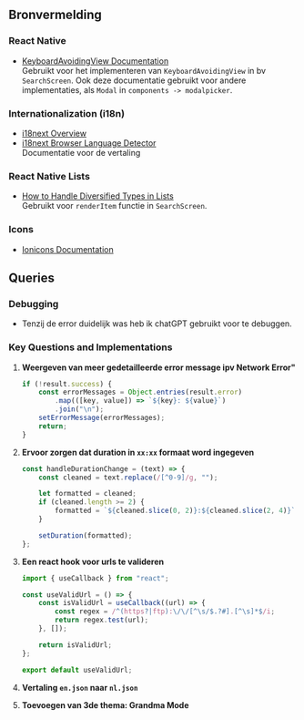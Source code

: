 ## **Bronvermelding**

### **React Native**
- [KeyboardAvoidingView Documentation](https://reactnative.dev/docs/keyboardavoidingview)  
  Gebruikt voor het implementeren van `KeyboardAvoidingView` in bv `SearchScreen`. Ook deze documentatie gebruikt voor andere implementaties, als `Modal` in `components -> modalpicker`.

### **Internationalization (i18n)**
- [i18next Overview](https://www.i18next.com/overview/getting-started)  
- [i18next Browser Language Detector](https://github.com/i18next/i18next-browser-languagedetector)  
  Documentatie voor de vertaling

### **React Native Lists**
- [How to Handle Diversified Types in Lists](https://sanjanahumanintech.medium.com/how-to-handle-diversified-types-in-list-reactnative-c30d2c976967)  
  Gebruikt voor `renderItem` functie in `SearchScreen`.

### **Icons**
- [Ionicons Documentation](https://ionic.io/ionicons)  


## **Queries**

### **Debugging**  
- Tenzij de error duidelijk was heb ik chatGPT gebruikt voor te debuggen.  

### **Key Questions and Implementations**

1. **Weergeven van meer gedetailleerde error message ipv Network Error"**  
   ```javascript
   if (!result.success) {
       const errorMessages = Object.entries(result.error)
           .map(([key, value]) => `${key}: ${value}`)
           .join("\n");
       setErrorMessage(errorMessages);
       return;
   }
   ```

2. **Ervoor zorgen dat duration in `xx:xx` formaat word ingegeven**  
   ```javascript
   const handleDurationChange = (text) => {
       const cleaned = text.replace(/[^0-9]/g, "");

       let formatted = cleaned;
       if (cleaned.length >= 2) {
           formatted = `${cleaned.slice(0, 2)}:${cleaned.slice(2, 4)}`;
       }

       setDuration(formatted);
   };
   ```

3. **Een react hook voor urls te valideren**  
   ```javascript
   import { useCallback } from "react";

   const useValidUrl = () => {
       const isValidUrl = useCallback((url) => {
           const regex = /^(https?|ftp):\/\/[^\s/$.?#].[^\s]*$/i;
           return regex.test(url);
       }, []);

       return isValidUrl;
   };

   export default useValidUrl;
   ```

4. **Vertaling `en.json` naar `nl.json`**  

5. **Toevoegen van 3de thema: Grandma Mode**  
